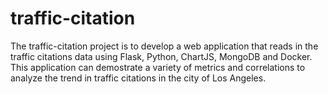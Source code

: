 # traffic-citation
The traffic-citation project is to develop a web application that reads in the traffic citations data using Flask, Python, ChartJS, MongoDB and Docker. This application can demostrate a variety of metrics and correlations to analyze the trend in traffic citations in the city of Los Angeles. 
